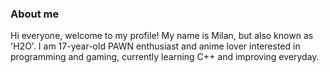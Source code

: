 ### About me

<!--
**H2O-x/H2O-x** is a ✨ _special_ ✨ repository because its `README.md` (this file) appears on your GitHub profile.

Here are some ideas to get you started:

- 🔭 I’m currently working on ...
- 🌱 I’m currently learning ...
-->

Hi everyone, welcome to my profile! 
My name is Milan, but also known as 'H2O'. I am 17-year-old PAWN enthusiast and anime lover interested in programming and gaming, currently learning C++ and improving everyday.
